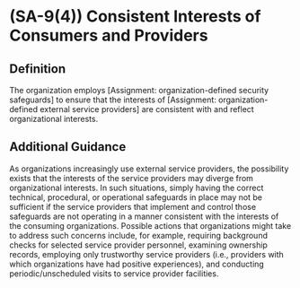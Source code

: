 
# (SA-9(4)) Consistent Interests of Consumers and Providers

## Definition

The organization employs [Assignment: organization-defined security safeguards] to ensure that the interests of [Assignment: organization-defined external service providers] are consistent with and reflect organizational interests.

## Additional Guidance

As organizations increasingly use external service providers, the possibility exists that the interests of the service providers may diverge from organizational interests. In such situations, simply having the correct technical, procedural, or operational safeguards in place may not be sufficient if the service providers that implement and control those safeguards are not operating in a manner consistent with the interests of the consuming organizations. Possible actions that organizations might take to address such concerns include, for example, requiring background checks for selected service provider personnel, examining ownership records, employing only trustworthy service providers (i.e., providers with which organizations have had positive experiences), and conducting periodic/unscheduled visits to service provider facilities.
